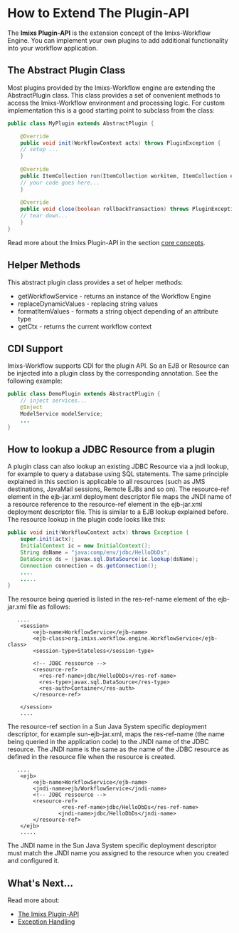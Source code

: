 # How to Extend The Plugin-API

The **Imixs Plugin-API** is the extension concept of the Imixs-Workflow Engine. You can implement your own plugins to add additional functionality into your workflow application.

## The Abstract Plugin Class

Most plugins provided by the Imixs-Workflow engine are extending the AbstractPlugin class. This class provides a set of convenient methods to access the Imixs-Workflow environment and processing logic. For custom implementation this is a good starting point to subclass from the class:

```java
public class MyPlugin extends AbstractPlugin {

	@Override
	public void init(WorkflowContext actx) throws PluginException {
	// setup ...
	}
	
	@Override
	public ItemCollection run(ItemCollection workitem, ItemCollection event) throws PluginException {
	// your code goes here...
	}
	
	@Override
	public void close(boolean rollbackTransaction) throws PluginException {
	// tear down...
	}
}
```

Read more about the Imixs Plugin-API in the section [core concepts](../../core/plugin-api.html).

## Helper Methods
   
This abstract plugin class provides a set of helper methods:

 * getWorkflowService - returns an instance of the Workflow Engine
 * replaceDynamicValues - replacing string values
 * formatItemValues - formats a string object depending of an attribute type
 * getCtx - returns the current workflow context


## CDI Support 

Imixs-Workflow supports CDI for the plugin API. So an EJB or Resource can be injected into a plugin class by the corresponding annotation. See the following example:

```java
public class DemoPlugin extends AbstractPlugin {
	// inject services...
	@Inject
	ModelService modelService;
	...
}
```

## How to lookup a JDBC Resource from a plugin
A plugin class can also lookup an existing JDBC Resource via a jndi lookup, for example to query a database using SQL statements. The same principle explained in this section is applicable to all resources (such as JMS destinations, JavaMail sessions, Remote EJBs and so on). The resource-ref element in the ejb-jar.xml deployment descriptor file maps the JNDI name of a resource reference to the resource-ref element in the ejb-jar.xml deployment descriptor file. This is similar to a EJB lookup explained before. The resource lookup in the plugin code looks like this:

```java
public void init(WorkflowContext actx) throws Exception {
	super.init(actx);
	InitialContext ic = new InitialContext();
	String dsName = "java:comp/env/jdbc/HelloDbDs";
	DataSource ds = (javax.sql.DataSource)ic.lookup(dsName);
	Connection connection = ds.getConnection();
	....
	.....
}
```

The resource being queried is listed in the res-ref-name element of the ejb-jar.xml file as follows:

	   ....
		<session>
			<ejb-name>WorkflowService</ejb-name>
			<ejb-class>org.imixs.workflow.engine.WorkflowService</ejb-class>
			<session-type>Stateless</session-type>
			
			<!-- JDBC ressource -->
			<resource-ref>
			  <res-ref-name>jdbc/HelloDbDs</res-ref-name>
			  <res-type>javax.sql.DataSource</res-type>
			  <res-auth>Container</res-auth>
			</resource-ref>
	
		</session>
		....

The resource-ref section in a Sun Java System specific deployment descriptor, for example sun-ejb-jar.xml, maps the res-ref-name (the name being queried in the application code) to the JNDI name of the JDBC resource. The JNDI name is the same as the name of the JDBC resource  as defined in the resource file when the resource is created.

	   ....
		<ejb>
			<ejb-name>WorkflowService</ejb-name>
			<jndi-name>ejb/WorkflowService</jndi-name>
			<!-- JDBC ressource -->
			<resource-ref>
			         <res-ref-name>jdbc/HelloDbDs</res-ref-name>
					<jndi-name>jdbc/HelloDbDs</jndi-name>
			</resource-ref>
		</ejb>
		.....
 
The JNDI name in the Sun Java System specific deployment descriptor must match the JNDI name  you assigned to the resource when you created and configured it.
 
 

## What's Next...

Read more about:

 * [The Imixs Plugin-API](../../core/plugin-api.html) 
 * [Exception Handling](exception_handling.html) 
 